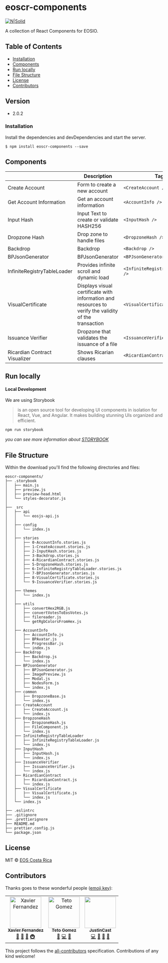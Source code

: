 # eoscr-components

[![N|Solid](https://eoscostarica.io/wp-content/uploads/2019/06/EOSCr-logo.png)](https://eoscostarica.io/)

A collection of React Components for EOSIO.

## Table of Contents

- [Installation](#installation)
- [Components](#components)
- [Run locally](#run-locally)
- [File Structure](#file-structure)
- [License](#license)
- [Contributors](#contributors)

## Version

- 2.0.2

### Installation

Install the dependencies and devDependencies and start the server.

```
$ npm install eoscr-components --save
```

## Components

|                               | Description                                                                                          | Tag                               |
| ----------------------------- | ---------------------------------------------------------------------------------------------------- | --------------------------------- |
| Create Account                | Form to create a new account                                                                         | `<CreateAccount />`               |
| Get Account Information       | Get an account information                                                                           | `<AccountInfo />`                 |
| Input Hash                    | Input Text to create or validate HASH256                                                             | `<InputHash />`                   |
| Dropzone Hash                 | Drop zone to handle files                                                                            | `<DropzoneHash />`                |
| Backdrop                      | Backdrop                                                                                             | `<Backdrop />`                    |
| BPJsonGenerator               | BPJsonGenerator                                                                                      | `<BPJsonGenerator />`             |
| InfiniteRegistryTableLoader   | Provides infinite scroll and dynamic load                                                            | `<InfiniteRegistryTableLoader />` |
| VisualCertificate             | Displays visual certificate with information and resources to verify the validity of the transaction | `<VisualCertificate />`           |
| Issuance Verifier             | Dropzone that validates the issuance of a file                                                       | `<IssuanceVerifier />`            |
| Ricardian Contract Visualizer | Shows Ricarian clauses                                                                               | `<RicardianContract />`           |

## Run locally

#### Local Development

We are using Storybook

> is an open source tool for developing UI
> components in isolation for React, Vue, and Angular.
> It makes building stunning UIs organized and efficient.

```bash
npm run storybook
```

_you can see more information about [STORYBOOK](https://storybook.js.org/)_

## File Structure

Within the download you'll find the following directories and files:

```
eoscr-components/
├── .storybook
│   ├── main.js
│   ├── preview.js
│   ├── preview-head.html
│   └── styles-decorator.js
│
├──  src
│   ├── api
│   │   └── eosjs-api.js
│   │
│   ├── config
│   │   └── index.js
│   │
│   ├── stories
│   │   ├── 0-AccountInfo.stories.js
│   │   ├── 1-CreateAccount.stories.js
│   │   ├── 2-InputHash.stories.js
│   │   ├── 3-Backdrop.stories.js
│   │   ├── 4-RicardianContract.stories.js
│   │   ├── 5-DropzoneHash.stories.js
│   │   ├── 6-InfiniteRegistryTableLoader.stories.js
│   │   ├── 7-BPJsonGenerator.stories.js
│   │   ├── 8-VisualCertificate.stories.js
│   │   └── 9-IssuanceVerifier.stories.js
│   │
│   ├── themes
│   │   └── index.js
│   │
│   ├── utils
│   │   ├── convertHex2RGB.js
│   │   ├── convertVotesToEosVotes.js
│   │   ├── filereader.js
│   │   └── getRgbColorsFromHex.js
│   │
│   ├── AccountInfo
│   │   ├── AccountInfo.js
│   │   ├── BPAvatar.js
│   │   ├── ProgressBar.js
│   │   └── index.js
│   ├── Backdrop
│   │   ├── Backdrop.js
│   │   └── index.js
│   ├── BPJsonGenerator
│   │   ├── BPJsonGenerator.js
│   │   ├── ImagePreview.js
│   │   ├── Modal.js
│   │   ├── NodesForm.js
│   │   └── index.js
│   ├── common
│   │   ├── DropzoneBase.js
│   │   └── index.js
│   ├── CreateAccount
│   │   ├── CreateAccount.js
│   │   └── index.js
│   ├── DropzoneHash
│   │   ├── DropzoneHash.js
│   │   ├── FileComponent.js
│   │   └── index.js
│   ├── InfiniteRegistryTableLoader
│   │   ├── InfiniteRegistryTableLoader.js
│   │   └── index.js
│   ├── InputHash
│   │   ├── InputHash.js
│   │   └── index.js
│   ├── IssuanceVerifier
│   │   ├── IssuanceVerifier.js
│   │   └── index.js
│   ├── RicardianContract
│   │   ├── RicardianContract.js
│   │   └── index.js
│   ├── VisualCertificate
│   │   ├── VisualCertificate.js
│   │   └── index.js
│   └── index.js
│
├── .eslintrc
├── .gitignore
├── .prettierignore
├── README.md
├── prettier.config.js
└── package.json
```

## License

MIT © [EOS Costa Rica](https://eoscostarica.io)

## Contributors

Thanks goes to these wonderful people ([emoji key](https://github.com/kentcdodds/all-contributors#emoji-key)):

<table>
  <tr>
    <td align="center"><a href="https://github.com/xavier506"><img src="https://avatars0.githubusercontent.com/u/5632966?v=4" width="100px;" alt="Xavier Fernandez"/><br /><sub><b>Xavier Fernandez</b></sub></a><br /><a href="#ideas-xavier506" title="Ideas, Planning, & Feedback">🤔</a> <a href="#blog-xavier506" title="Blogposts">📝</a> <a href="#talk-xavier506" title="Talks">📢</a> <a href="#infra-xavier506" title="Infrastructure (Hosting, Build-Tools, etc)">🚇</a></td>
 <td align="center"><a href="https://github.com/tetogomez">
      <img src="https://avatars3.githubusercontent.com/u/10634375?s=460&v=4" width="100px;" alt="Teto Gomez"/><br /><sub><b>Teto Gomez</b></sub></a><br /><a href="https://github.com/eoscostarica/eosrate/commits?author=tetogomez" title="Ideas, Planning, & Feedback">🤔</a> <a href="https://github.com/eoscostarica/eosrate/commits?author=tetogomez" title="Code">💻</a> <a href="#review-tetogomez" title="Reviewed Pull Requests">👀</a></td>
      <td align="center"><a href="https://github.com/JustinCast"><img src="https://avatars1.githubusercontent.com/u/17890146?v=4" width="100px;" alt=""/><br /><sub><b>JustinCast</b></sub></a><br /><a href="https://github.com/eoscostarica/eoscr-theme/commits?author=JustinCast" title="Code">💻</a> <a href="https://github.com/eoscostarica/eoscr-theme/commits?author=JustinCast" title="Documentation">📖</a> <a href="#projectManagement-JustinCast" title="Project Management">📆</a> <a href="#maintenance-JustinCast" title="Maintenance">🚧</a></td>
  </tr>
</table>

This project follows the [all-contributors](https://github.com/kentcdodds/all-contributors) specification. Contributions of any kind welcome!
